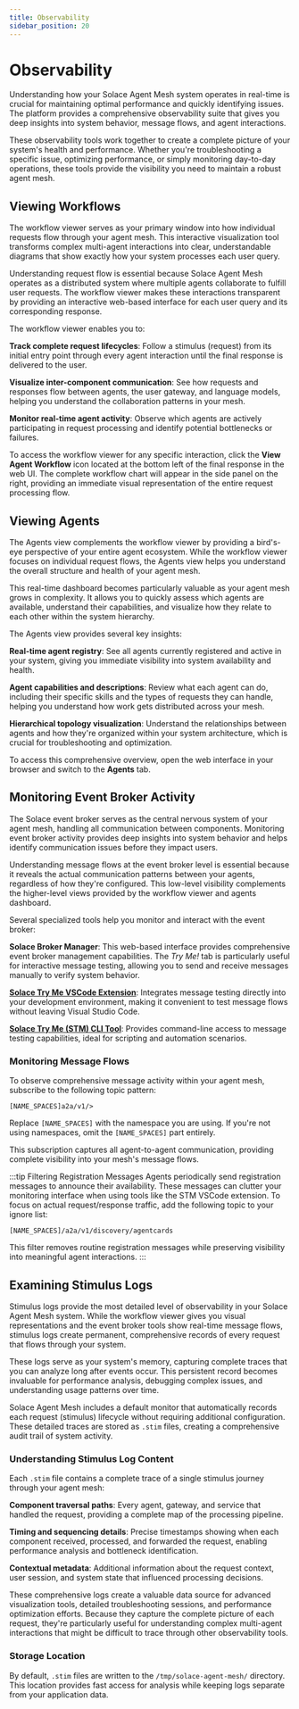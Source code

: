 ```yaml
---
title: Observability
sidebar_position: 20
---
```


# Observability

Understanding how your Solace Agent Mesh system operates in real-time is crucial for maintaining optimal performance and quickly identifying issues. The platform provides a comprehensive observability suite that gives you deep insights into system behavior, message flows, and agent interactions.

These observability tools work together to create a complete picture of your system's health and performance. Whether you're troubleshooting a specific issue, optimizing performance, or simply monitoring day-to-day operations, these tools provide the visibility you need to maintain a robust agent mesh.

## Viewing Workflows

The workflow viewer serves as your primary window into how individual requests flow through your agent mesh. This interactive visualization tool transforms complex multi-agent interactions into clear, understandable diagrams that show exactly how your system processes each user query.

Understanding request flow is essential because Solace Agent Mesh operates as a distributed system where multiple agents collaborate to fulfill user requests. The workflow viewer makes these interactions transparent by providing an interactive web-based interface for each user query and its corresponding response.

The workflow viewer enables you to:

**Track complete request lifecycles**: Follow a stimulus (request) from its initial entry point through every agent interaction until the final response is delivered to the user.

**Visualize inter-component communication**: See how requests and responses flow between agents, the user gateway, and language models, helping you understand the collaboration patterns in your mesh.

**Monitor real-time agent activity**: Observe which agents are actively participating in request processing and identify potential bottlenecks or failures.

To access the workflow viewer for any specific interaction, click the **View Agent Workflow** icon located at the bottom left of the final response in the web UI. The complete workflow chart will appear in the side panel on the right, providing an immediate visual representation of the entire request processing flow.

## Viewing Agents

The Agents view complements the workflow viewer by providing a bird's-eye perspective of your entire agent ecosystem. While the workflow viewer focuses on individual request flows, the Agents view helps you understand the overall structure and health of your agent mesh.

This real-time dashboard becomes particularly valuable as your agent mesh grows in complexity. It allows you to quickly assess which agents are available, understand their capabilities, and visualize how they relate to each other within the system hierarchy.

The Agents view provides several key insights:

**Real-time agent registry**: See all agents currently registered and active in your system, giving you immediate visibility into system availability and health.

**Agent capabilities and descriptions**: Review what each agent can do, including their specific skills and the types of requests they can handle, helping you understand how work gets distributed across your mesh.

**Hierarchical topology visualization**: Understand the relationships between agents and how they're organized within your system architecture, which is crucial for troubleshooting and optimization.

To access this comprehensive overview, open the web interface in your browser and switch to the **Agents** tab.

## Monitoring Event Broker Activity

The Solace event broker serves as the central nervous system of your agent mesh, handling all communication between components. Monitoring event broker activity provides deep insights into system behavior and helps identify communication issues before they impact users.

Understanding message flows at the event broker level is essential because it reveals the actual communication patterns between your agents, regardless of how they're configured. This low-level visibility complements the higher-level views provided by the workflow viewer and agents dashboard.

Several specialized tools help you monitor and interact with the event broker:

**Solace Broker Manager**: This web-based interface provides comprehensive event broker management capabilities. The *Try Me!* tab is particularly useful for interactive message testing, allowing you to send and receive messages manually to verify system behavior.

**[Solace Try Me VSCode Extension](https://marketplace.visualstudio.com/items?itemName=solace-tools.solace-try-me-vsc-extension)**: Integrates message testing directly into your development environment, making it convenient to test message flows without leaving Visual Studio Code.

**[Solace Try Me (STM) CLI Tool](https://github.com/SolaceLabs/solace-tryme-cli)**: Provides command-line access to message testing capabilities, ideal for scripting and automation scenarios.

### Monitoring Message Flows

To observe comprehensive message activity within your agent mesh, subscribe to the following topic pattern:

```
[NAME_SPACES]a2a/v1/>
```

Replace `[NAME_SPACES]` with the namespace you are using. If you're not using namespaces, omit the `[NAME_SPACES]` part entirely.

This subscription captures all agent-to-agent communication, providing complete visibility into your mesh's message flows.

:::tip Filtering Registration Messages
Agents periodically send registration messages to announce their availability. These messages can clutter your monitoring interface when using tools like the STM VSCode extension. To focus on actual request/response traffic, add the following topic to your ignore list:

```
[NAME_SPACES]/a2a/v1/discovery/agentcards
```

This filter removes routine registration messages while preserving visibility into meaningful agent interactions.
:::


## Examining Stimulus Logs

Stimulus logs provide the most detailed level of observability in your Solace Agent Mesh system. While the workflow viewer gives you visual representations and the event broker tools show real-time message flows, stimulus logs create permanent, comprehensive records of every request that flows through your system.

These logs serve as your system's memory, capturing complete traces that you can analyze long after events occur. This persistent record becomes invaluable for performance analysis, debugging complex issues, and understanding usage patterns over time.

Solace Agent Mesh includes a default monitor that automatically records each request (stimulus) lifecycle without requiring additional configuration. These detailed traces are stored as `.stim` files, creating a comprehensive audit trail of system activity.

### Understanding Stimulus Log Content

Each `.stim` file contains a complete trace of a single stimulus journey through your agent mesh:

**Component traversal paths**: Every agent, gateway, and service that handled the request, providing a complete map of the processing pipeline.

**Timing and sequencing details**: Precise timestamps showing when each component received, processed, and forwarded the request, enabling performance analysis and bottleneck identification.

**Contextual metadata**: Additional information about the request context, user session, and system state that influenced processing decisions.

These comprehensive logs create a valuable data source for advanced visualization tools, detailed troubleshooting sessions, and performance optimization efforts. Because they capture the complete picture of each request, they're particularly useful for understanding complex multi-agent interactions that might be difficult to trace through other observability tools.

### Storage Location

By default, `.stim` files are written to the `/tmp/solace-agent-mesh/` directory. This location provides fast access for analysis while keeping logs separate from your application data.
